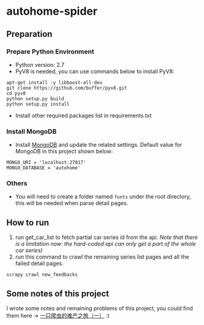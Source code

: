 # autohome-spider

## Preparation

### Prepare Python Environment

* Python version: 2.7
* PyV8 is needed, you can use commands below to install PyV8:
```
apt-get install -y libboost-all-dev
git clone https://github.com/buffer/pyv8.git
cd pyv8
python setup.py build
python setup.py install
```
* Install other required packages list in requirements.txt

### Install MongoDB

* Install [MongoDB](https://docs.mongodb.com/manual/introduction/) and update the related settings. Default value for MongoDB in this project shown below:

```
MONGO_URI = 'localhost:27017'
MONGO_DATABASE = 'autohome'
```


### Others

* You will need to create a folder named `fonts` under the root directory, this will be needed when parse detail pages.

## How to run
1. run get_car_list to fetch partial car series id from the api. *Note that there is a limitation now: the hard-coded api can only get a part of the whole car series)*
2. run this command to crawl the remaining series list pages and all the failed detail pages.
```
scrapy crawl new_feedbacks
```

## Some notes of this project
I wrote some notes and remaining problems of this project, you could find them here -> [一只爬虫的难产之旅（一）](http://liaodanqi.me/2018/04/08/autohome-spider-1/) :) 
